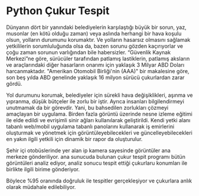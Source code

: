 # Python Çukur Tespit

Dünyanın dört bir yanındaki belediyelerin karşılaştığı büyük bir sorun, yaz, musonlar (en kötü olduğu zaman) veya aslında herhangi bir hava koşulu olsun, yolların durumunu korumaktır. Ve yolların hasarsız olmasını sağlamak yetkililerin sorumluluğunda olsa da, bazen sorunu gözden kaçırıyorlar ve çoğu zaman sorunun varlığından bile habersizler. “Güvenlik Kaynak Merkezi”ne göre, sürücüler tarafından patlamış lastiklerin, patlamış aksların ve araçlarındaki diğer hasarların onarımı için yaklaşık 3 Milyar ABD Doları harcanmaktadır. "Amerikan Otomobil Birliği'nin (AAA)" bir makalesine göre, son beş yılda ABD genelinde yaklaşık 16 milyon sürücü çukurlardan zarar gördü.

Yol durumunu korumak, belediyeler için sürekli hava değişiklikleri, aşınma ve yıpranma, düşük bütçeler ile zorlu bir iştir. Ayrıca insanları bilgilendirmeyi unutmamak da bir görevdir. Yani, bu bahsedilen zorlukları çözmeyi amaçlayan bir uygulama. Birden fazla görüntü üzerinde nesne izleme eğitimi ile elde edildi ve evrişimli sinir ağları kullanılarak geliştirildi. Kendi yetki alanı tabanlı web/mobil uygulama tabanlı panolarını kullanarak iş emirlerini oluşturmak ve yönetmek için görüntüleyebilecekleri ve güncelleyebilecekleri en yakın ilgili yetkili için dinamik bir rapor da oluşturulur.

Şehir içi otobüslerinde yer alan ip kamera sayesinde görüntüler ana merkeze gönderiliyor. ana sunucuda bulunan çukur tespit programı bütün görüntüleri analiz ediyor, analiz sonucu tespit ettiği çukurlaru konumları ile birlikte ilgili birime gönderiyor.

Böylece %95 oranında doğruluk ile tespitler gerçekleşiyor ve çukurlara anlık olarak müdahale edilebiliyor.
 
